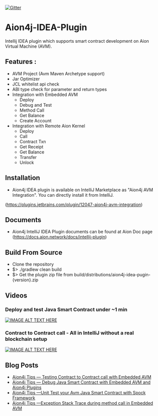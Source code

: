 [![Gitter](https://badges.gitter.im/aion4j/community.svg)](https://gitter.im/aion4j/community?utm_source=badge&utm_medium=badge&utm_campaign=pr-badge)
# Aion4j-IDEA-Plugin

Intellij IDEA plugin which supports smart contract development on Aion Virtual Machine (AVM).

## Features :

* AVM Project (Avm Maven Archetype support)
* Jar Optimizer
* JCL whitelist api check
* ABI type check for parameter and return types
* Integration with Embedded AVM
     * Deploy
     * Debug and Test
     * Method Call
     * Get Balance
     * Create Account
 * Integration with Remote Aion Kernel
     * Deploy
     * Call
     * Contract Txn
     * Get Receipt
     * Get Balance
     * Transfer
     * Unlock
     
## Installation
* Aion4j IDEA plugin is available on IntelliJ Marketplace as "Aion4j AVM Integration". You can directly install it from IntelliJ.

(https://plugins.jetbrains.com/plugin/12047-aion4j-avm-integration)

## Documents

* Aion4j IntelliJ IDEA Plugin documents can be found at Aion Doc page (https://docs.aion.network/docs/intellij-plugin)

## Build From Source
* Clone the repository
* $> ./gradlew clean build
* $> Get the plugin zip file from build/distributions/aion4j-idea-pugin-{version}.zip 

## Videos

### Deploy and test Java Smart Contract under ~1 min

[![IMAGE ALT TEXT HERE](https://img.youtube.com/vi/MEaNFQdB1T4/0.jpg)](https://www.youtube.com/watch?v=MEaNFQdB1T4)

### Contract to Contract call - All in IntelliJ without a real blockchain setup

[![IMAGE ALT TEXT HERE](https://img.youtube.com/vi/8qNka4cI3Z0/0.jpg)](https://www.youtube.com/watch?v=8qNka4cI3Z0)

## Blog Posts

* [Aion4j Tips — Testing Contract to Contract call with Embedded AVM](https://medium.com/swlh/aion4j-tips-testing-contract-to-contract-call-with-embedded-avm-3f7acbbca8e5)
* [Aion4j Tips — Debug Java Smart Contract with Embedded AVM and Aion4j Plugins](https://medium.com/@satran004/aion4j-tips-debug-java-smart-contract-with-embedded-avm-and-aion4j-plugins-32cddbab660f)
* [Aion4j Tips —Unit Test your Avm Java Smart Contract with Spock Framework](https://medium.com/@satran004/aion4j-tips-unit-test-your-avm-java-smart-contract-with-spock-framework-a878a0d6fb7a)
* [Aion4j Tips —Exception Stack Trace during method call in Embedded AVM](https://medium.com/@satran004/aion4j-tips-exception-stack-trace-during-method-call-in-embedded-avm-ae2c58a0f6ec)
